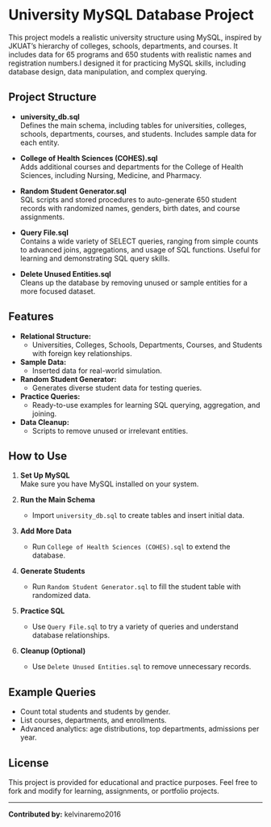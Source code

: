 # University MySQL Database Project

This project models a realistic university structure using MySQL, inspired by JKUAT’s hierarchy of colleges, schools, departments, and courses. It includes data for 65 programs and 650 students with realistic names and registration numbers.I designed it for practicing MySQL skills, including database design, data manipulation, and complex querying. 

## Project Structure

- **university_db.sql**  
  Defines the main schema, including tables for universities, colleges, schools, departments, courses, and students. Includes sample data for each entity.

- **College of Health Sciences (COHES).sql**  
  Adds additional courses and departments for the College of Health Sciences, including Nursing, Medicine, and Pharmacy.

- **Random Student Generator.sql**  
  SQL scripts and stored procedures to auto-generate 650 student records with randomized names, genders, birth dates, and course assignments.

- **Query File.sql**  
  Contains a wide variety of SELECT queries, ranging from simple counts to advanced joins, aggregations, and usage of SQL functions. Useful for learning and demonstrating SQL query skills.

- **Delete Unused Entities.sql**  
  Cleans up the database by removing unused or sample entities for a more focused dataset.

## Features

- **Relational Structure:**  
  - Universities, Colleges, Schools, Departments, Courses, and Students with foreign key relationships.
- **Sample Data:**  
  - Inserted data for real-world simulation.
- **Random Student Generator:**  
  - Generates diverse student data for testing queries.
- **Practice Queries:**  
  - Ready-to-use examples for learning SQL querying, aggregation, and joining.
- **Data Cleanup:**  
  - Scripts to remove unused or irrelevant entities.

## How to Use

1. **Set Up MySQL**  
   Make sure you have MySQL installed on your system.

2. **Run the Main Schema**
   - Import `university_db.sql` to create tables and insert initial data.

3. **Add More Data**
   - Run `College of Health Sciences (COHES).sql` to extend the database.

4. **Generate Students**
   - Run `Random Student Generator.sql` to fill the student table with randomized data.

5. **Practice SQL**
   - Use `Query File.sql` to try a variety of queries and understand database relationships.

6. **Cleanup (Optional)**
   - Use `Delete Unused Entities.sql` to remove unnecessary records.

## Example Queries

- Count total students and students by gender.
- List courses, departments, and enrollments.
- Advanced analytics: age distributions, top departments, admissions per year.

## License

This project is provided for educational and practice purposes. Feel free to fork and modify for learning, assignments, or portfolio projects.

---

**Contributed by:** kelvinaremo2016
